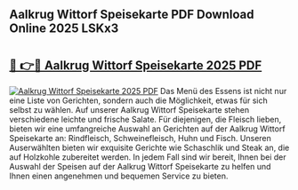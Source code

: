 ## Aalkrug Wittorf Speisekarte PDF Download Online 2025 LSKx3

# <h2><a href="http://gccki9f.nevu.top/?p=Aalkrug+Wittorf+Speisekarte">🔗 👉🔴 Aalkrug Wittorf Speisekarte 2025 PDF</a></h2>

[![Aalkrug Wittorf Speisekarte 2025 PDF](https://i.imgur.com/dBaPXMq.png)](http://gccki9f.nevu.top/?p=Aalkrug+Wittorf+Speisekarte)
Das Menü des Essens ist nicht nur eine Liste von Gerichten, sondern auch die Möglichkeit, etwas für sich selbst zu wählen. Auf unserer Aalkrug Wittorf Speisekarte stehen verschiedene leichte und frische Salate. Für diejenigen, die Fleisch lieben, bieten wir eine umfangreiche Auswahl an Gerichten auf der Aalkrug Wittorf Speisekarte an: Rindfleisch, Schweinefleisch, Huhn und Fisch. Unseren Auserwählten bieten wir exquisite Gerichte wie Schaschlik und Steak an, die auf Holzkohle zubereitet werden. In jedem Fall sind wir bereit, Ihnen bei der Auswahl der Speisen auf der Aalkrug Wittorf Speisekarte zu helfen und Ihnen einen angenehmen und bequemen Service zu bieten.
